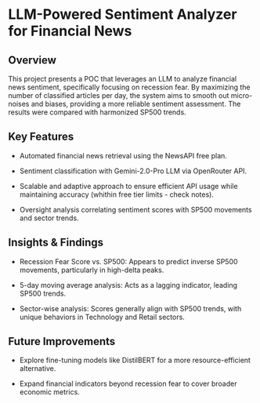 # LLM-Powered Sentiment Analyzer for Financial News

## Overview

This project presents a POC that leverages an LLM to analyze financial news sentiment, specifically focusing on recession fear. By maximizing the number of classified articles per day, the system aims to smooth out micro-noises and biases, providing a more reliable sentiment assessment.
The results were compared with harmonized SP500 trends.

## Key Features

- Automated financial news retrieval using the NewsAPI free plan.

- Sentiment classification with Gemini-2.0-Pro LLM via OpenRouter API.

- Scalable and adaptive approach to ensure efficient API usage while maintaining accuracy (whithin free tier limits - check notes).

- Oversight analysis correlating sentiment scores with SP500 movements and sector trends.

## Insights & Findings

- Recession Fear Score vs. SP500: Appears to predict inverse SP500 movements, particularly in high-delta peaks.

- 5-day moving average analysis: Acts as a lagging indicator, leading SP500 trends.

- Sector-wise analysis: Scores generally align with SP500 trends, with unique behaviors in Technology and Retail sectors.

## Future Improvements

- Explore fine-tuning models like DistilBERT for a more resource-efficient alternative.


- Expand financial indicators beyond recession fear to cover broader economic metrics.
